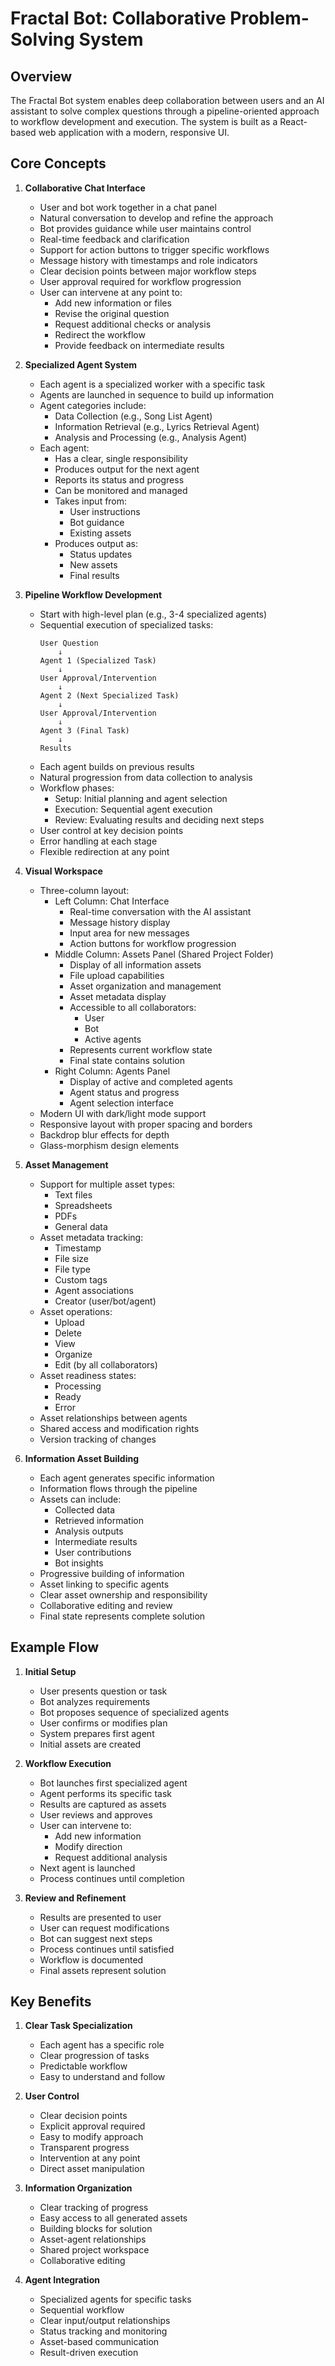 # Fractal Bot: Collaborative Problem-Solving System

## Overview

The Fractal Bot system enables deep collaboration between users and an AI assistant to solve complex questions through a pipeline-oriented approach to workflow development and execution. The system is built as a React-based web application with a modern, responsive UI.

## Core Concepts

1. **Collaborative Chat Interface**
   - User and bot work together in a chat panel
   - Natural conversation to develop and refine the approach
   - Bot provides guidance while user maintains control
   - Real-time feedback and clarification
   - Support for action buttons to trigger specific workflows
   - Message history with timestamps and role indicators
   - Clear decision points between major workflow steps
   - User approval required for workflow progression
   - User can intervene at any point to:
     - Add new information or files
     - Revise the original question
     - Request additional checks or analysis
     - Redirect the workflow
     - Provide feedback on intermediate results

2. **Specialized Agent System**
   - Each agent is a specialized worker with a specific task
   - Agents are launched in sequence to build up information
   - Agent categories include:
     - Data Collection (e.g., Song List Agent)
     - Information Retrieval (e.g., Lyrics Retrieval Agent)
     - Analysis and Processing (e.g., Analysis Agent)
   - Each agent:
     - Has a clear, single responsibility
     - Produces output for the next agent
     - Reports its status and progress
     - Can be monitored and managed
     - Takes input from:
       - User instructions
       - Bot guidance
       - Existing assets
     - Produces output as:
       - Status updates
       - New assets
       - Final results

3. **Pipeline Workflow Development**
   - Start with high-level plan (e.g., 3-4 specialized agents)
   - Sequential execution of specialized tasks:
     ```
     User Question
         ↓
     Agent 1 (Specialized Task)
         ↓
     User Approval/Intervention
         ↓
     Agent 2 (Next Specialized Task)
         ↓
     User Approval/Intervention
         ↓
     Agent 3 (Final Task)
         ↓
     Results
     ```
   - Each agent builds on previous results
   - Natural progression from data collection to analysis
   - Workflow phases:
     - Setup: Initial planning and agent selection
     - Execution: Sequential agent execution
     - Review: Evaluating results and deciding next steps
   - User control at key decision points
   - Error handling at each stage
   - Flexible redirection at any point

4. **Visual Workspace**
   - Three-column layout:
     - Left Column: Chat Interface
       - Real-time conversation with the AI assistant
       - Message history display
       - Input area for new messages
       - Action buttons for workflow progression
     - Middle Column: Assets Panel (Shared Project Folder)
       - Display of all information assets
       - File upload capabilities
       - Asset organization and management
       - Asset metadata display
       - Accessible to all collaborators:
         - User
         - Bot
         - Active agents
       - Represents current workflow state
       - Final state contains solution
     - Right Column: Agents Panel
       - Display of active and completed agents
       - Agent status and progress
       - Agent selection interface
   - Modern UI with dark/light mode support
   - Responsive layout with proper spacing and borders
   - Backdrop blur effects for depth
   - Glass-morphism design elements

5. **Asset Management**
   - Support for multiple asset types:
     - Text files
     - Spreadsheets
     - PDFs
     - General data
   - Asset metadata tracking:
     - Timestamp
     - File size
     - File type
     - Custom tags
     - Agent associations
     - Creator (user/bot/agent)
   - Asset operations:
     - Upload
     - Delete
     - View
     - Organize
     - Edit (by all collaborators)
   - Asset readiness states:
     - Processing
     - Ready
     - Error
   - Asset relationships between agents
   - Shared access and modification rights
   - Version tracking of changes

6. **Information Asset Building**
   - Each agent generates specific information
   - Information flows through the pipeline
   - Assets can include:
     - Collected data
     - Retrieved information
     - Analysis outputs
     - Intermediate results
     - User contributions
     - Bot insights
   - Progressive building of information
   - Asset linking to specific agents
   - Clear asset ownership and responsibility
   - Collaborative editing and review
   - Final state represents complete solution

## Example Flow

1. **Initial Setup**
   - User presents question or task
   - Bot analyzes requirements
   - Bot proposes sequence of specialized agents
   - User confirms or modifies plan
   - System prepares first agent
   - Initial assets are created

2. **Workflow Execution**
   - Bot launches first specialized agent
   - Agent performs its specific task
   - Results are captured as assets
   - User reviews and approves
   - User can intervene to:
     - Add new information
     - Modify direction
     - Request additional analysis
   - Next agent is launched
   - Process continues until completion

3. **Review and Refinement**
   - Results are presented to user
   - User can request modifications
   - Bot can suggest next steps
   - Process continues until satisfied
   - Workflow is documented
   - Final assets represent solution

## Key Benefits

1. **Clear Task Specialization**
   - Each agent has a specific role
   - Clear progression of tasks
   - Predictable workflow
   - Easy to understand and follow

2. **User Control**
   - Clear decision points
   - Explicit approval required
   - Easy to modify approach
   - Transparent progress
   - Intervention at any point
   - Direct asset manipulation

3. **Information Organization**
   - Clear tracking of progress
   - Easy access to all generated assets
   - Building blocks for solution
   - Asset-agent relationships
   - Shared project workspace
   - Collaborative editing

4. **Agent Integration**
   - Specialized agents for specific tasks
   - Sequential workflow
   - Clear input/output relationships
   - Status tracking and monitoring
   - Asset-based communication
   - Result-driven execution
